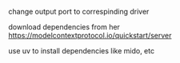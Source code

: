 change output port to correspinding driver

download dependencies from her https://modelcontextprotocol.io/quickstart/server

use uv to install dependencies like mido, etc
